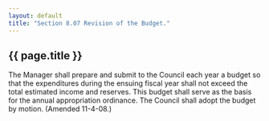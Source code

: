 ```yaml
---
layout: default 
title: "Section 8.07 Revision of the Budget."
---
```


{{ page.title }}
----------------

The Manager shall prepare and submit to the Council each year a budget
so that the expenditures during the ensuing fiscal year shall not exceed
the total estimated income and reserves. This budget shall serve as the
basis for the annual appropriation ordinance. The Council shall adopt
the budget by motion. (Amended 11-4-08.)
